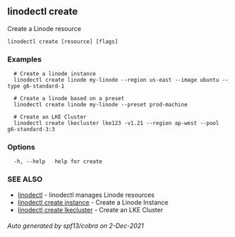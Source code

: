 ## linodectl create

Create a Linode resource

```
linodectl create [resource] [flags]
```

### Examples

```
  # Create a linode instance
  linodectl create linode my-linode --region us-east --image ubuntu --type g6-standard-1

  # Create a linode based on a preset
  linodectl create linode my-linode --preset prod-machine

  # Create an LKE Cluster
  linodectl create lkecluster lke123 -v1.21 --region ap-west --pool g6-standard-3:3
```

### Options

```
  -h, --help   help for create
```

### SEE ALSO

* [linodectl](linodectl.md)	 - linodectl manages Linode resources
* [linodectl create instance](linodectl_create_instance.md)	 - Create a Linode Instance
* [linodectl create lkecluster](linodectl_create_lkecluster.md)	 - Create an LKE Cluster

###### Auto generated by spf13/cobra on 2-Dec-2021
